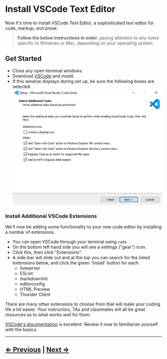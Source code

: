 # Install VSCode Text Editor

Now it's time to install VSCode Text Editor, a sophisticated text editor for code, markup, and prose.

> **Follow the below instructions in order**, paying attention to any notes specific to Windows or Mac, depending on your operating system.

## Get Started

- Close any open terminal windows.
- Download [VSCode](https://code.visualstudio.com/download) and install.
- If this window displays during set up, be sure the following boxes are selected
![VSCode](../vscode.png)

### Install Additional VSCode Extensions

We'll now be adding some functionality to your new code editor by installing a number of extensions.

- You can open VSCode through your terminal using `code .`
- On the bottom left hand side you will see a settings ("gear") icon.
- Click this, then click "Extensions".
- A side-bar will slide out and at the top you can search for the listed extensions below, and click the green 'Install' button for each:
  - liveserver
  - ESLint
  - markdownlint
  - editorconfig
  - HTML Preview
  - Thunder Client

There are many other extensions to choose from that will make your coding life a lot easier. Your instructors, TAs and classmates will all be great resources as to what works well for them.

[VSCode's documentation](https://code.visualstudio.com/docs) is excellent. Review it now to familiarize yourself with the basics.

---

## [⇐ Previous](./9-eslint.md) | [Next ⇒](./11-verify.md)
